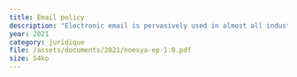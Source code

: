 ```yaml
---
title: Email policy
description: "Electronic email is pervasively used in almost all industry verticals and is often the primary communication and awareness method within an organization. At the same time, misuse of email can post many legal, privacy and security risks, thus it’s important for users to understand the appropriate use of electronic communications."
year: 2021
category: juridique
file: /assets/documents/2021/noesya-ep-1.0.pdf
size: 54ko
---
```

